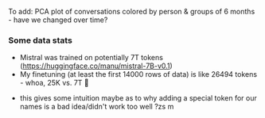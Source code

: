 To add: PCA plot of conversations colored by person & groups of 6 months - have we changed over time?

### Some data stats
* Mistral was trained on potentially 7T tokens (https://huggingface.co/manu/mistral-7B-v0.1)
* My finetuning (at least the first 14000 rows of data) is like 26494 tokens - whoa, 25K vs. 7T 🤯
- this gives some intuition maybe as to why adding a special token for our names is a bad idea/didn't work too well ?zs m
